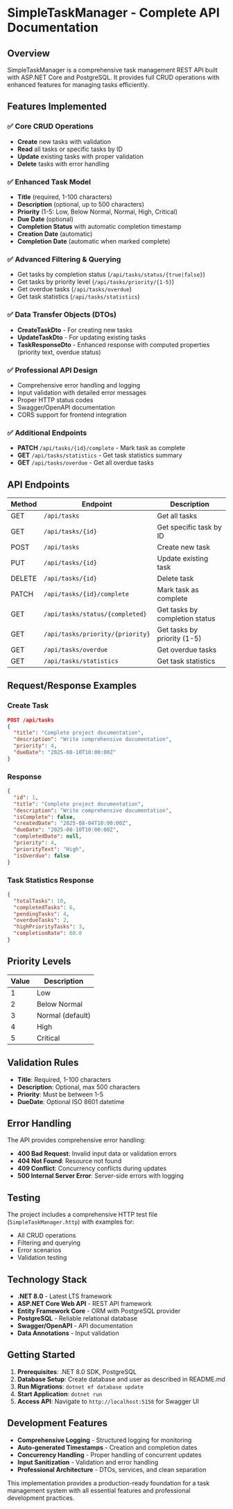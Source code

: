 # SimpleTaskManager - Complete API Documentation

## Overview

SimpleTaskManager is a comprehensive task management REST API built with ASP.NET Core and PostgreSQL. It provides full CRUD operations with enhanced features for managing tasks efficiently.

## Features Implemented

### ✅ Core CRUD Operations
- **Create** new tasks with validation
- **Read** all tasks or specific tasks by ID
- **Update** existing tasks with proper validation
- **Delete** tasks with error handling

### ✅ Enhanced Task Model
- **Title** (required, 1-100 characters)
- **Description** (optional, up to 500 characters)
- **Priority** (1-5: Low, Below Normal, Normal, High, Critical)
- **Due Date** (optional)
- **Completion Status** with automatic completion timestamp
- **Creation Date** (automatic)
- **Completion Date** (automatic when marked complete)

### ✅ Advanced Filtering & Querying
- Get tasks by completion status (`/api/tasks/status/{true|false}`)
- Get tasks by priority level (`/api/tasks/priority/{1-5}`)
- Get overdue tasks (`/api/tasks/overdue`)
- Get task statistics (`/api/tasks/statistics`)

### ✅ Data Transfer Objects (DTOs)
- **CreateTaskDto** - For creating new tasks
- **UpdateTaskDto** - For updating existing tasks  
- **TaskResponseDto** - Enhanced response with computed properties (priority text, overdue status)

### ✅ Professional API Design
- Comprehensive error handling and logging
- Input validation with detailed error messages
- Proper HTTP status codes
- Swagger/OpenAPI documentation
- CORS support for frontend integration

### ✅ Additional Endpoints
- **PATCH** `/api/tasks/{id}/complete` - Mark task as complete
- **GET** `/api/tasks/statistics` - Get task statistics summary
- **GET** `/api/tasks/overdue` - Get all overdue tasks

## API Endpoints

| Method | Endpoint | Description |
|--------|----------|-------------|
| GET | `/api/tasks` | Get all tasks |
| GET | `/api/tasks/{id}` | Get specific task by ID |
| POST | `/api/tasks` | Create new task |
| PUT | `/api/tasks/{id}` | Update existing task |
| DELETE | `/api/tasks/{id}` | Delete task |
| PATCH | `/api/tasks/{id}/complete` | Mark task as complete |
| GET | `/api/tasks/status/{completed}` | Get tasks by completion status |
| GET | `/api/tasks/priority/{priority}` | Get tasks by priority (1-5) |
| GET | `/api/tasks/overdue` | Get overdue tasks |
| GET | `/api/tasks/statistics` | Get task statistics |

## Request/Response Examples

### Create Task
```json
POST /api/tasks
{
  "title": "Complete project documentation",
  "description": "Write comprehensive documentation",
  "priority": 4,
  "dueDate": "2025-08-10T10:00:00Z"
}
```

### Response
```json
{
  "id": 1,
  "title": "Complete project documentation",
  "description": "Write comprehensive documentation",
  "isComplete": false,
  "createdDate": "2025-08-04T10:00:00Z",
  "dueDate": "2025-08-10T10:00:00Z",
  "completedDate": null,
  "priority": 4,
  "priorityText": "High",
  "isOverdue": false
}
```

### Task Statistics Response
```json
{
  "totalTasks": 10,
  "completedTasks": 6,
  "pendingTasks": 4,
  "overdueTasks": 2,
  "highPriorityTasks": 3,
  "completionRate": 60.0
}
```

## Priority Levels

| Value | Description |
|-------|-------------|
| 1 | Low |
| 2 | Below Normal |
| 3 | Normal (default) |
| 4 | High |
| 5 | Critical |

## Validation Rules

- **Title**: Required, 1-100 characters
- **Description**: Optional, max 500 characters
- **Priority**: Must be between 1-5
- **DueDate**: Optional ISO 8601 datetime

## Error Handling

The API provides comprehensive error handling:
- **400 Bad Request**: Invalid input data or validation errors
- **404 Not Found**: Resource not found
- **409 Conflict**: Concurrency conflicts during updates
- **500 Internal Server Error**: Server-side errors with logging

## Testing

The project includes a comprehensive HTTP test file (`SimpleTaskManager.http`) with examples for:
- All CRUD operations
- Filtering and querying
- Error scenarios
- Validation testing

## Technology Stack

- **.NET 8.0** - Latest LTS framework
- **ASP.NET Core Web API** - REST API framework
- **Entity Framework Core** - ORM with PostgreSQL provider
- **PostgreSQL** - Reliable relational database
- **Swagger/OpenAPI** - API documentation
- **Data Annotations** - Input validation

## Getting Started

1. **Prerequisites**: .NET 8.0 SDK, PostgreSQL
2. **Database Setup**: Create database and user as described in README.md
3. **Run Migrations**: `dotnet ef database update`
4. **Start Application**: `dotnet run`
5. **Access API**: Navigate to `http://localhost:5158` for Swagger UI

## Development Features

- **Comprehensive Logging** - Structured logging for monitoring
- **Auto-generated Timestamps** - Creation and completion dates
- **Concurrency Handling** - Proper handling of concurrent updates
- **Input Sanitization** - Validation and error handling
- **Professional Architecture** - DTOs, services, and clean separation

This implementation provides a production-ready foundation for a task management system with all essential features and professional development practices.
